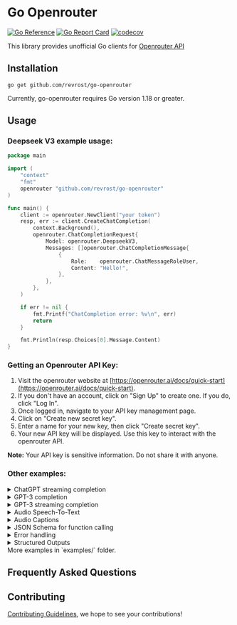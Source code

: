 # Go Openrouter

[![Go Reference](https://pkg.go.dev/badge/github.com/revrost/go-openrouter.svg)](https://pkg.go.dev/github.com/revrost/go-openrouter)
[![Go Report Card](https://goreportcard.com/badge/github.com/revrost/go-openrouter)](https://goreportcard.com/report/github.com/revrost/go-openrouter)
[![codecov](https://codecov.io/gh/revrost/go-openrouter/branch/master/graph/badge.svg?token=bCbIfHLIsW)](https://codecov.io/gh/revrost/go-openrouter)

This library provides unofficial Go clients for [Openrouter API](https://openrouter.ai/docs/quick-start)

## Installation

```
go get github.com/revrost/go-openrouter
```

Currently, go-openrouter requires Go version 1.18 or greater.

## Usage

### Deepseek V3 example usage:

```go
package main

import (
	"context"
	"fmt"
	openrouter "github.com/revrost/go-openrouter"
)

func main() {
	client := openrouter.NewClient("your token")
	resp, err := client.CreateChatCompletion(
		context.Background(),
		openrouter.ChatCompletionRequest{
			Model: openrouter.DeepseekV3,
			Messages: []openrouter.ChatCompletionMessage{
				{
					Role:    openrouter.ChatMessageRoleUser,
					Content: "Hello!",
				},
			},
		},
	)

	if err != nil {
		fmt.Printf("ChatCompletion error: %v\n", err)
		return
	}

	fmt.Println(resp.Choices[0].Message.Content)
}

```

### Getting an Openrouter API Key:

1. Visit the openrouter website at [https://openrouter.ai/docs/quick-start](https://openrouter.ai/docs/quick-start).
2. If you don't have an account, click on "Sign Up" to create one. If you do, click "Log In".
3. Once logged in, navigate to your API key management page.
4. Click on "Create new secret key".
5. Enter a name for your new key, then click "Create secret key".
6. Your new API key will be displayed. Use this key to interact with the openrouter API.

**Note:** Your API key is sensitive information. Do not share it with anyone.

### Other examples:

<details>
<summary>ChatGPT streaming completion</summary>

```go
package main

import (
	"context"
	"errors"
	"fmt"
	"io"
	openrouter "github.com/revrost/go-openrouter"
)

func main() {
	c := openrouter.NewClient("your token")
	ctx := context.Background()

	req := openrouter.ChatCompletionRequest{
		Model:     openrouter.GPT3Dot5Turbo,
		MaxTokens: 20,
		Messages: []openrouter.ChatCompletionMessage{
			{
				Role:    openrouter.ChatMessageRoleUser,
				Content: "Lorem ipsum",
			},
		},
		Stream: true,
	}
	stream, err := c.CreateChatCompletionStream(ctx, req)
	if err != nil {
		fmt.Printf("ChatCompletionStream error: %v\n", err)
		return
	}
	defer stream.Close()

	fmt.Printf("Stream response: ")
	for {
		response, err := stream.Recv()
		if errors.Is(err, io.EOF) {
			fmt.Println("\nStream finished")
			return
		}

		if err != nil {
			fmt.Printf("\nStream error: %v\n", err)
			return
		}

		fmt.Printf(response.Choices[0].Delta.Content)
	}
}
```

</details>

<details>
<summary>GPT-3 completion</summary>

```go
package main

import (
	"context"
	"fmt"
	openrouter "github.com/revrost/go-openrouter"
)

func main() {
	c := openrouter.NewClient("your token")
	ctx := context.Background()

	req := openrouter.CompletionRequest{
		Model:     openrouter.GPT3Babbage002,
		MaxTokens: 5,
		Prompt:    "Lorem ipsum",
	}
	resp, err := c.CreateCompletion(ctx, req)
	if err != nil {
		fmt.Printf("Completion error: %v\n", err)
		return
	}
	fmt.Println(resp.Choices[0].Text)
}
```

</details>

<details>
<summary>GPT-3 streaming completion</summary>

```go
package main

import (
	"errors"
	"context"
	"fmt"
	"io"
	openrouter "github.com/revrost/go-openrouter"
)

func main() {
	c := openrouter.NewClient("your token")
	ctx := context.Background()

	req := openrouter.CompletionRequest{
		Model:     openrouter.GPT3Babbage002,
		MaxTokens: 5,
		Prompt:    "Lorem ipsum",
		Stream:    true,
	}
	stream, err := c.CreateCompletionStream(ctx, req)
	if err != nil {
		fmt.Printf("CompletionStream error: %v\n", err)
		return
	}
	defer stream.Close()

	for {
		response, err := stream.Recv()
		if errors.Is(err, io.EOF) {
			fmt.Println("Stream finished")
			return
		}

		if err != nil {
			fmt.Printf("Stream error: %v\n", err)
			return
		}


		fmt.Printf("Stream response: %v\n", response)
	}
}
```

</details>

<details>
<summary>Audio Speech-To-Text</summary>

```go
package main

import (
	"context"
	"fmt"

	openrouter "github.com/revrost/go-openrouter"
)

func main() {
	c := openrouter.NewClient("your token")
	ctx := context.Background()

	req := openrouter.AudioRequest{
		Model:    openrouter.Whisper1,
		FilePath: "recording.mp3",
	}
	resp, err := c.CreateTranscription(ctx, req)
	if err != nil {
		fmt.Printf("Transcription error: %v\n", err)
		return
	}
	fmt.Println(resp.Text)
}
```

</details>

<details>
<summary>Audio Captions</summary>

```go
package main

import (
	"context"
	"fmt"
	"os"

	openrouter "github.com/revrost/go-openrouter"
)

func main() {
	c := openrouter.NewClient(os.Getenv("openrouter_KEY"))

	req := openrouter.AudioRequest{
		Model:    openrouter.Whisper1,
		FilePath: os.Args[1],
		Format:   openrouter.AudioResponseFormatSRT,
	}
	resp, err := c.CreateTranscription(context.Background(), req)
	if err != nil {
		fmt.Printf("Transcription error: %v\n", err)
		return
	}
	f, err := os.Create(os.Args[1] + ".srt")
	if err != nil {
		fmt.Printf("Could not open file: %v\n", err)
		return
	}
	defer f.Close()
	if _, err := f.WriteString(resp.Text); err != nil {
		fmt.Printf("Error writing to file: %v\n", err)
		return
	}
}
```

</details>

<details>
<summary>JSON Schema for function calling</summary>

```json
{
  "name": "get_current_weather",
  "description": "Get the current weather in a given location",
  "parameters": {
    "type": "object",
    "properties": {
      "location": {
        "type": "string",
        "description": "The city and state, e.g. San Francisco, CA"
      },
      "unit": {
        "type": "string",
        "enum": ["celsius", "fahrenheit"]
      }
    },
    "required": ["location"]
  }
}
```

Using the `jsonschema` package, this schema could be created using structs as such:

```go
FunctionDefinition{
  Name: "get_current_weather",
  Parameters: jsonschema.Definition{
    Type: jsonschema.Object,
    Properties: map[string]jsonschema.Definition{
      "location": {
        Type: jsonschema.String,
        Description: "The city and state, e.g. San Francisco, CA",
      },
      "unit": {
        Type: jsonschema.String,
        Enum: []string{"celsius", "fahrenheit"},
      },
    },
    Required: []string{"location"},
  },
}
```

The `Parameters` field of a `FunctionDefinition` can accept either of the above styles, or even a nested struct from another library (as long as it can be marshalled into JSON).

</details>

<details>
<summary>Error handling</summary>

Open-AI maintains clear documentation on how to [handle API errors](https://platform.openrouter.com/docs/guides/error-codes/api-errors)

example:

```
e := &openrouter.APIError{}
if errors.As(err, &e) {
  switch e.HTTPStatusCode {
    case 401:
      // invalid auth or key (do not retry)
    case 429:
      // rate limiting or engine overload (wait and retry)
    case 500:
      // openrouter server error (retry)
    default:
      // unhandled
  }
}

```

</details>

<details>
<summary>Structured Outputs</summary>

```go
package main

import (
	"context"
	"fmt"
	"log"

	"github.com/revrost/go-openrouter"
	"github.com/revrost/go-openrouter/jsonschema"
)

func main() {
	client := openrouter.NewClient("your token")
	ctx := context.Background()

	type Result struct {
		Steps []struct {
			Explanation string `json:"explanation"`
			Output      string `json:"output"`
		} `json:"steps"`
		FinalAnswer string `json:"final_answer"`
	}
	var result Result
	schema, err := jsonschema.GenerateSchemaForType(result)
	if err != nil {
		log.Fatalf("GenerateSchemaForType error: %v", err)
	}
	resp, err := client.CreateChatCompletion(ctx, openrouter.ChatCompletionRequest{
		Model: openrouter.GPT4oMini,
		Messages: []openrouter.ChatCompletionMessage{
			{
				Role:    openrouter.ChatMessageRoleSystem,
				Content: "You are a helpful math tutor. Guide the user through the solution step by step.",
			},
			{
				Role:    openrouter.ChatMessageRoleUser,
				Content: "how can I solve 8x + 7 = -23",
			},
		},
		ResponseFormat: &openrouter.ChatCompletionResponseFormat{
			Type: openrouter.ChatCompletionResponseFormatTypeJSONSchema,
			JSONSchema: &openrouter.ChatCompletionResponseFormatJSONSchema{
				Name:   "math_reasoning",
				Schema: schema,
				Strict: true,
			},
		},
	})
	if err != nil {
		log.Fatalf("CreateChatCompletion error: %v", err)
	}
	err = schema.Unmarshal(resp.Choices[0].Message.Content, &result)
	if err != nil {
		log.Fatalf("Unmarshal schema error: %v", err)
	}
	fmt.Println(result)
}
```

</details>
More examples in `examples/` folder.

## Frequently Asked Questions

## Contributing

[Contributing Guidelines](https://github.com/revrost/go-openrouter/blob/master/CONTRIBUTING.md), we hope to see your contributions!
